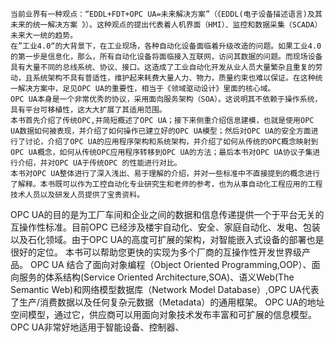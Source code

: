 	当前业界有一种观点：“EDDL+FDT+OPC UA=未来解决方案”（《EDDL(电子设备描述语言)及其未来的统一解决方案 》）。这种观点的提出代表着人机界面（HMI）、监控和数据采集（SCADA）未来大一统的趋势。
	在”工业4.0“的大背景下，在工业现场，各种自动化设备面临着升级改造的问题。如果工业4.0的第一步是信息化，那么，所有自动化设备将面临接入互联网，访问其数据的问题。而现场设备具有大量不同的总线系统、协议、接口。这造成了工业自动化开发从业人员大量繁杂且重复的劳动，且系统架构不具有普适性，维护起来耗费大量人力、物力，质量约束也难以保证。在这种统一解决方案中，足见OPC UA的重要性，相当于《领域驱动设计》里面的核心域。
	OPC UA本身是一个非常优秀的协议，采用面向服务架构（SOA）。这说明其不依赖于操作系统，具有平台可移植性，这大大扩展了其适用范围。
	本书首先介绍了传统OPC,并简短概述了OPC UA；接下来侧重介绍信息建模，也就是使用OPC UA数据如何被表现，并介绍了如何操作已建立好的OPC UA模型；然后对OPC UA的安全方面进行了讨论，介绍了OPC UA的应用程序架构和系统架构，并介绍了如何从传统的OPC概念映射到OPC UA概念，如何从传统OPC应用程序转移到OPC UA的方法；最后本书对OPC UA协议子集进行介绍，并对OPC UA于传统OPC 的性能进行对比。
	本书对OPC UA整体进行了深入浅出、易于理解的介绍，并对一些标准中不直接提到的概念进行了解释。本书既可以作为工控自动化专业研究生和老师的参考，也为从事自动化工程应用的工程技术人员以及研发人员提供了宝贵资料。
OPC UA的目的是为工厂车间和企业之间的数据和信息传递提供一个于平台无关的互操作性标准。目前OPC 已经涉及楼宇自动化、安全、家庭自动化、发电、包装以及石化领域。由于OPC UA的高度可扩展的架构，对智能嵌入式设备的部署也是很好的定位。
本书可以帮助您更快的实现为多个厂商的互操作性开发世界级产品。
OPC UA 结合了面向对象编程（Object Oriented Programming,OOP）、面向服务的体系结构(Service Oriented Architecture,SOA)、语义Web(The Semantic Web)和网络模型数据库（Network Model Database）,OPC UA代表了生产/消费数据以及任何复杂元数据（Metadata）的通用框架。
OPC UA的地址空间模型，通过它，供应商可以用面向对象技术发布丰富和可扩展的信息模型。OPC UA非常好地适用于智能设备、控制器、
<!--stackedit_data:
eyJoaXN0b3J5IjpbLTExNjkwOTc3MjMsMTU4NTU1ODg1NCwtOT
U1OTgxNTM2LC0xMjE1MjA5ODM2XX0=
-->